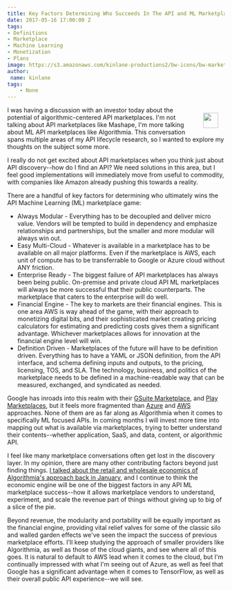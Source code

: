 ```yaml
---
title: Key Factors Determining Who Succeeds In The API and ML Marketplace Game
date: 2017-05-16 17:00:00 Z
tags:
- Definitions
- Marketplace
- Machine Learning
- Monetization
- Plans
image: https://s3.amazonaws.com/kinlane-productions2/bw-icons/bw-marketplace.png
author:
 name: kinlane
tags:
    - None
---
```

<p><img style="padding: 15px;" src="https://s3.amazonaws.com/kinlane-productions2/bw-icons/bw-marketplace.png" align="right" width="35" /></p>
I was having a discussion with an investor today about the potential of algorithmic-centered API marketplaces. I'm not talking about API marketplaces like Mashape, I'm more talking about ML API marketplaces like Algorithmia. This conversation spans multiple areas of my API lifecycle research, so I wanted to explore my thoughts on the subject some more.

I really do not get excited about API marketplaces when you think just about API discovery--how do I find an API? We need solutions in this area, but I feel good implementations will immediately move from useful to commodity, with companies like Amazon already pushing this towards a reality.

There are a handful of key factors for determining who ultimately wins the API Machine Learning (ML) marketplace game:

* Always Modular - Everything has to be decoupled and deliver micro value. Vendors will be tempted to build in dependency and emphasize relationships and partnerships, but the smaller and more modular will always win out.
* Easy Multi-Cloud - Whatever is available in a marketplace has to be available on all major platforms. Even if the marketplace is AWS, each unit of compute has to be transferrable to Google or Azure cloud without ANY friction.
* Enterprise Ready - The biggest failure of API marketplaces has always been being public. On-premise and private cloud API ML marketplaces will always be more successful that their public counterparts. The marketplace that caters to the enterprise will do well.
* Financial Engine - The key to markets are their financial engines. This is one area AWS is way ahead of the game, with their approach to monetizing digital bits, and their sophisticated market creating pricing calculators for estimating and predicting costs gives them a significant advantage. Whichever marketplaces allows for innovation at the financial engine level will win.
* Definition Driven - Marketplaces of the future will have to be definition driven. Everything has to have a YAML or JSON definition, from the API interface, and schema defining inputs and outputs, to the pricing, licensing, TOS, and SLA. The technology, business, and politics of the marketplace needs to be defined in a machine-readable way that can be measured, exchanged, and syndicated as needed.

Google has inroads into this realm with their [GSuite Marketplace](https://developers.google.com/apps-marketplace/), and [Play Marketplaces](https://play.google.com/store), but it feels more fragmented than [Azure](https://azuremarketplace.microsoft.com/en-us) and [AWS](https://aws.amazon.com/marketplace/) approaches. None of them are as far along as Algorithmia when it comes to specifically ML focused APIs. In coming months I will invest more time into mapping out what is available via marketplaces, trying to better understand their contents--whether application, SaaS, and data, content, or algorithmic API.

I feel like many marketplace conversations often get lost in the discovery layer. In my opinion, there are many other contributing factors beyond just finding things. [I talked about the retail and wholesale economics of Algorithmia's approach back in January](http://apievangelist.com/2017/01/03/exploring-the-economics-of-wholesale-and-retail-algorithmic-apis/), and I continue to think the economic engine will be one of the biggest factors in any API ML marketplace success--how it allows marketplace vendors to understand, experiment, and scale the revenue part of things without giving up to big of a slice of the pie.

Beyond revenue, the modularity and portability will be equally important as the financial engine, providing vital relief valves for some of the classic silo and walled garden effects we've seen the impact the success of previous marketplace efforts. I'll keep studying the approach of smaller providers like Algorithmia, as well as those of the cloud giants, and see where all of this goes. It is natural to default to AWS lead when it comes to the cloud, but I'm continually impressed with what I'm seeing out of Azure, as well as feel that Google has a significant advantage when it comes to TensorFlow, as well as their overall public API experience--we will see.
